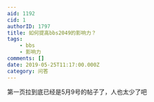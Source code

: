 ```yaml
---
aid: 1192
cid: 1
authorID: 1797
title: 如何提高bbs2049的影响力？
tags:
    - bbs
    - 影响力
comments: []
date: 2019-05-25T11:17:00.000Z
category: 问答
---
```


第一页拉到底已经是5月9号的帖子了，人也太少了吧
